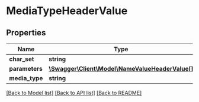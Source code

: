 # MediaTypeHeaderValue

## Properties
Name | Type | Description | Notes
------------ | ------------- | ------------- | -------------
**char_set** | **string** |  | [optional] 
**parameters** | [**\Swagger\Client\Model\NameValueHeaderValue[]**](NameValueHeaderValue.md) |  | [optional] 
**media_type** | **string** |  | [optional] 

[[Back to Model list]](../README.md#documentation-for-models) [[Back to API list]](../README.md#documentation-for-api-endpoints) [[Back to README]](../README.md)


